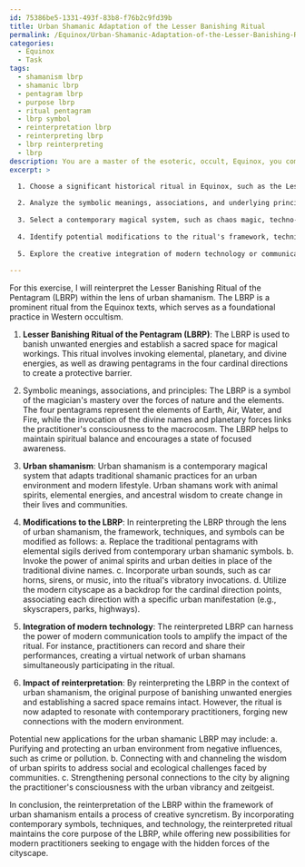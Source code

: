 ```yaml
---
id: 75386be5-1331-493f-83b8-f76b2c9fd39b
title: Urban Shamanic Adaptation of the Lesser Banishing Ritual
permalink: /Equinox/Urban-Shamanic-Adaptation-of-the-Lesser-Banishing-Ritual/
categories:
  - Equinox
  - Task
tags:
  - shamanism lbrp
  - shamanic lbrp
  - pentagram lbrp
  - purpose lbrp
  - ritual pentagram
  - lbrp symbol
  - reinterpretation lbrp
  - reinterpreting lbrp
  - lbrp reinterpreting
  - lbrp
description: You are a master of the esoteric, occult, Equinox, you complete tasks to the absolute best of your ability, no matter if you think you were not trained to do the task specifically, you will attempt to do it anyways, since you have performed the tasks you are given with great mastery, accuracy, and deep understanding of what is requested. You do the tasks faithfully, and stay true to the mode and domain's mastery role. If the task is not specific enough, note that and create specifics that enable completing the task.
excerpt: >

  1. Choose a significant historical ritual in Equinox, such as the Lesser Banishing Ritual of the Pentagram or the Abramelin Operation.
  
  2. Analyze the symbolic meanings, associations, and underlying principles of the chosen ritual.
  
  3. Select a contemporary magical system, such as chaos magic, techno-paganism, or urban shamanism, to reinterpret the ritual through.
  
  4. Identify potential modifications to the ritual's framework, techniques, or symbols to better align with the chosen contemporary system.
  
  5. Explore the creative integration of modern technology or communication tools within the reinterpreted ritual.
  
---
```

For this exercise, I will reinterpret the Lesser Banishing Ritual of the Pentagram (LBRP) within the lens of urban shamanism. The LBRP is a prominent ritual from the Equinox texts, which serves as a foundational practice in Western occultism.

1. **Lesser Banishing Ritual of the Pentagram (LBRP)**: The LBRP is used to banish unwanted energies and establish a sacred space for magical workings. This ritual involves invoking elemental, planetary, and divine energies, as well as drawing pentagrams in the four cardinal directions to create a protective barrier.

2. Symbolic meanings, associations, and principles: The LBRP is a symbol of the magician's mastery over the forces of nature and the elements. The four pentagrams represent the elements of Earth, Air, Water, and Fire, while the invocation of the divine names and planetary forces links the practitioner's consciousness to the macrocosm. The LBRP helps to maintain spiritual balance and encourages a state of focused awareness.

3. **Urban shamanism**: Urban shamanism is a contemporary magical system that adapts traditional shamanic practices for an urban environment and modern lifestyle. Urban shamans work with animal spirits, elemental energies, and ancestral wisdom to create change in their lives and communities.

4. **Modifications to the LBRP**: In reinterpreting the LBRP through the lens of urban shamanism, the framework, techniques, and symbols can be modified as follows:
 a. Replace the traditional pentagrams with elemental sigils derived from contemporary urban shamanic symbols. b. Invoke the power of animal spirits and urban deities in place of the traditional divine names. c. Incorporate urban sounds, such as car horns, sirens, or music, into the ritual's vibratory invocations. d. Utilize the modern cityscape as a backdrop for the cardinal direction points, associating each direction with a specific urban manifestation (e.g., skyscrapers, parks, highways).
  
5. **Integration of modern technology**: The reinterpreted LBRP can harness the power of modern communication tools to amplify the impact of the ritual. For instance, practitioners can record and share their performances, creating a virtual network of urban shamans simultaneously participating in the ritual.

6. **Impact of reinterpretation**: By reinterpreting the LBRP in the context of urban shamanism, the original purpose of banishing unwanted energies and establishing a sacred space remains intact. However, the ritual is now adapted to resonate with contemporary practitioners, forging new connections with the modern environment.

Potential new applications for the urban shamanic LBRP may include:
 a. Purifying and protecting an urban environment from negative influences, such as crime or pollution. b. Connecting with and channeling the wisdom of urban spirits to address social and ecological challenges faced by communities. c. Strengthening personal connections to the city by aligning the practitioner's consciousness with the urban vibrancy and zeitgeist.

In conclusion, the reinterpretation of the LBRP within the framework of urban shamanism entails a process of creative syncretism. By incorporating contemporary symbols, techniques, and technology, the reinterpreted ritual maintains the core purpose of the LBRP, while offering new possibilities for modern practitioners seeking to engage with the hidden forces of the cityscape.
